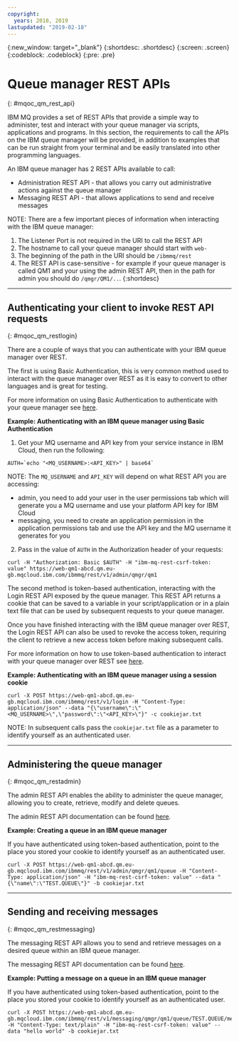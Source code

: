 ```yaml
---
copyright:
  years: 2018, 2019
lastupdated: "2019-02-18"
---
```


{:new_window: target="_blank"}
{:shortdesc: .shortdesc}
{:screen: .screen}
{:codeblock: .codeblock}
{:pre: .pre}

# Queue manager REST APIs
{: #mqoc_qm_rest_api}


IBM MQ provides a set of REST APIs that provide a simple way to administer, test and interact with your queue manager via scripts, applications and programs. In this section, the requirements to call the APIs on the IBM queue manager will be provided, in addition to examples that can be run straight from your terminal and be easily translated into other programming languages.

An IBM queue manager has 2 REST APIs available to call:
 * Administration REST API - that allows you carry out administrative actions against the queue manager
 * Messaging REST API - that allows applications to send and receive messages

NOTE: There are a few important pieces of information when interacting with the IBM queue manager:
 1. The Listener Port is not required in the URI to call the REST API
 2. The hostname to call your queue manager should start with `web-`
 3. The beginning of the path in the URI should be `/ibmmq/rest`
 4. The REST API is case-sensitive - for example if your queue manager is called QM1 and your using the admin REST API, then in the path for admin you should do `/qmgr/QM1/..`.
{:shortdesc}

---
## Authenticating your client to invoke REST API requests
{: #mqoc_qm_restlogin}

There are a couple of ways that you can authenticate with your IBM queue manager over REST.

The first is using Basic Authentication, this is very common method used to interact with the queue manager over REST as it is easy to convert to other languages and is great for testing.

For more information on using Basic Authentication to authenticate with your queue manager see [here](https://www.ibm.com/support/knowledgecenter/SSFKSJ_9.1.0/com.ibm.mq.sec.doc/q128710_.htm).

__Example: Authenticating with an IBM queue manager using Basic Authentication__

1. Get your MQ username and API key from your service instance in IBM Cloud, then run the following:  
```
AUTH=`echo "<MQ_USERNAME>:<API_KEY>" | base64`
```
NOTE: The `MQ_USERNAME` and `API_KEY` will depend on what REST API you are accessing:
 * admin, you need to add your user in the user permissions tab which will generate you a MQ username and use your platform API key for IBM Cloud
 * messaging, you need to create an application permission in the application permissions tab and use the API key and the MQ username it generates for you
2. Pass in the value of `AUTH` in the Authorization header of your requests:
```
curl -H "Authorization: Basic $AUTH" -H "ibm-mq-rest-csrf-token: value" https://web-qm1-abcd.qm.eu-gb.mqcloud.ibm.com/ibmmq/rest/v1/admin/qmgr/qm1
```

The second method is token-based authentication, interacting with the Login REST API exposed by the queue manager. This REST API returns a cookie that can be saved to a variable in your script/application or in a plain text file that can be used by subsequent requests to your queue manager.

Once you have finished interacting with the IBM queue manager over REST, the Login REST API can also be used to revoke the access token, requiring the client to retrieve a new access token before making subsequent calls.

For more information on how to use token-based authentication to interact with your queue manager over REST see [here](https://www.ibm.com/support/knowledgecenter/en/SSFKSJ_9.1.0/com.ibm.mq.sec.doc/q128720_.htm).

__Example: Authenticating with an IBM queue manager using a session cookie__
```
curl -X POST https://web-qm1-abcd.qm.eu-gb.mqcloud.ibm.com/ibmmq/rest/v1/login -H "Content-Type: application/json" --data "{\"username\":\"<MQ_USERNAME>\",\"password\":\"<API_KEY>\"}" -c cookiejar.txt
```
NOTE: In subsequent calls pass the `cookiejar.txt` file as a parameter to identify yourself as an authenticated user.

---
## Administering the queue manager
{: #mqoc_qm_restadmin}

The admin REST API enables the ability to administer the queue manager, allowing you to create, retrieve, modify and delete queues.

The admin REST API documentation can be found [here](https://www.ibm.com/support/knowledgecenter/SSFKSJ_9.1.0/com.ibm.mq.dev.doc/q130960_.htm).

__Example: Creating a queue in an IBM queue manager__

If you have authenticated using token-based authentication, point to the place you stored your cookie to identify yourself as an authenticated user.
```
curl -X POST https://web-qm1-abcd.qm.eu-gb.mqcloud.ibm.com/ibmmq/rest/v1/admin/qmgr/qm1/queue -H "Content-Type: application/json" -H "ibm-mq-rest-csrf-token: value" --data "{\"name\":\"TEST.QUEUE\"}" -b cookiejar.txt
```

---
## Sending and receiving messages
{: #mqoc_qm_restmessaging}

The messaging REST API allows you to send and retrieve messages on a desired queue within an IBM queue manager.

The messaging REST API documentation can be found [here](https://www.ibm.com/support/knowledgecenter/SSFKSJ_9.1.0/com.ibm.mq.dev.doc/q130960_.htm).

__Example: Putting a message on a queue in an IBM queue manager__

If you have authenticated using token-based authentication, point to the place you stored your cookie to identify yourself as an authenticated user.
```
curl -X POST https://web-qm1-abcd.qm.eu-gb.mqcloud.ibm.com/ibmmq/rest/v1/messaging/qmgr/qm1/queue/TEST.QUEUE/message -H "Content-Type: text/plain" -H "ibm-mq-rest-csrf-token: value" --data "hello world" -b cookiejar.txt
```
